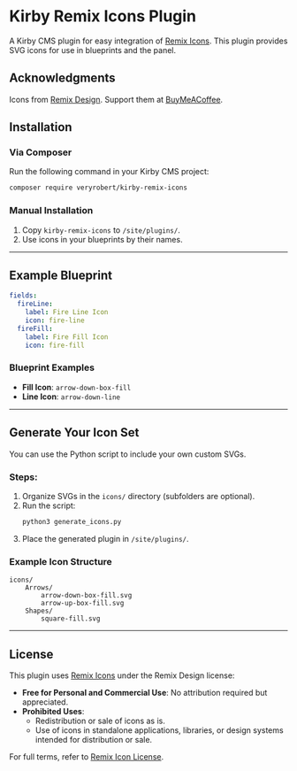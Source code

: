 
# Kirby Remix Icons Plugin

A Kirby CMS plugin for easy integration of [Remix Icons](https://remixicon.com/). This plugin provides SVG icons for use in blueprints and the panel.

## Acknowledgments
Icons from [Remix Design](https://remixicon.com/). Support them at [BuyMeACoffee](https://buymeacoffee.com/remixdesign).

## Installation

### Via Composer
Run the following command in your Kirby CMS project:
```bash
composer require veryrobert/kirby-remix-icons
```

### Manual Installation
1. Copy `kirby-remix-icons` to `/site/plugins/`.
2. Use icons in your blueprints by their names.

---

## Example Blueprint
```yaml
fields:
  fireLine:
    label: Fire Line Icon
    icon: fire-line
  fireFill:
    label: Fire Fill Icon
    icon: fire-fill
```

### Blueprint Examples
- **Fill Icon**: `arrow-down-box-fill`
- **Line Icon**: `arrow-down-line`

---

## Generate Your Icon Set
You can use the Python script to include your own custom SVGs.

### Steps:
1. Organize SVGs in the `icons/` directory (subfolders are optional).
2. Run the script:
   ```bash
   python3 generate_icons.py
   ```
3. Place the generated plugin in `/site/plugins/`.

### Example Icon Structure
```
icons/
    Arrows/
        arrow-down-box-fill.svg
        arrow-up-box-fill.svg
    Shapes/
        square-fill.svg
```

---

## License
This plugin uses [Remix Icons](https://remixicon.com/) under the Remix Design license:
- **Free for Personal and Commercial Use**: No attribution required but appreciated.
- **Prohibited Uses**:
  - Redistribution or sale of icons as is.
  - Use of icons in standalone applications, libraries, or design systems intended for distribution or sale.

For full terms, refer to [Remix Icon License](https://remixicon.com/license).

